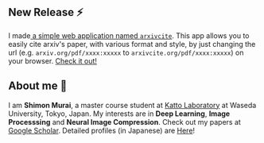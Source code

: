 ## New Release ⚡
I made[ a simple web application named `arxivcite`](https://github.com/tokkiwa/arxivcite). This app allows you to easily cite arxiv's paper, with various format and style, by just changing the url (e.g. `arxiv.org/pdf/xxxx:xxxxx` to `arxivcite.org/pdf/xxxx:xxxxx`) on your browser. [Check it out! ](https://github.com/tokkiwa/arxivcite)


## About me 👋
I am **Shimon Murai**, a master course student at [Katto Laboratory](https://www.katto.comm.waseda.ac.jp/) at Waseda University, Tokyo, Japan. 
My interests are in **Deep Learning**, **Image Processsing** and **Neural Image Compression**. Check out my papers at [Google Scholar](https://scholar.google.com/citations?user=i146ie4AAAAJ&hl=en).
Detailed profiles (in Japanese) are [Here](https://tokkiwa.github.io/myprofile/)! 
<!--
**tokkiwa/tokkiwa** is a ✨ _special_ ✨ repository because its `README.md` (this file) appears on your GitHub profile.

Here are some ideas to get you started:

- 🔭 I’m currently working on ...
- 🌱 I’m currently learning ...
- 👯 I’m looking to collaborate on ...
- 🤔 I’m looking for help with ...
- 💬 Ask me about ...
- 📫 How to reach me: ...
- 😄 Pronouns: ...
- ⚡ Fun fact: ...
-->
